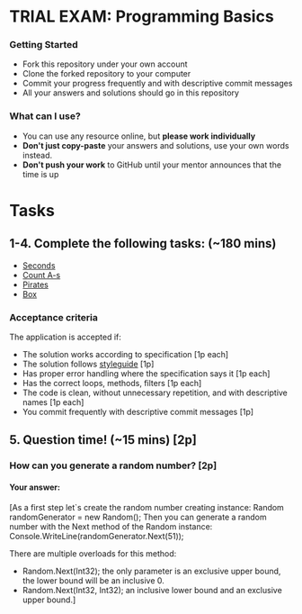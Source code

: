 # TRIAL EXAM: Programming Basics

### Getting Started
 - Fork this repository under your own account
 - Clone the forked repository to your computer
 - Commit your progress frequently and with descriptive commit messages
 - All your answers and solutions should go in this repository

### What can I use?
- You can use any resource online, but **please work individually**
- **Don't just copy-paste** your answers and solutions, use your own words instead.
- **Don't push your work** to GitHub until your mentor announces that the time is up


# Tasks
## 1-4. Complete the following tasks: (~180 mins)

- [Seconds](seconds/Seconds.cs)
- [Count A-s](countas/CountAs.cs)
- [Pirates](pirates/Pirates.cs)
- [Box](box/Box.cs)

### Acceptance criteria
The application is accepted if:
- The solution works according to specification [1p each]
- The solution follows [styleguide](https://github.com/greenfox-academy/teaching-materials/blob/master/styleguide/cs.md) [1p]
- Has proper error handling where the specification says it [1p each]
- Has the correct loops, methods, filters [1p each]
- The code is clean, without unnecessary repetition, and with descriptive names [1p each]
- You commit frequently with descriptive commit messages [1p]

## 5. Question time! (~15 mins) [2p]

### How can you generate a random number? [2p]
#### Your answer:
[As a first step let`s create the random number creating instance: 
Random randomGenerator = new Random();
Then you can generate a random number with the Next method of the Random instance:
Console.WriteLine(randomGenerator.Next(51));

There are multiple overloads for this method:
- Random.Next(Int32);
the only parameter is an exclusive upper bound, the lower bound will be an inclusive 0.
- Random.Next(Int32, Int32);
an inclusive lower bound and an exclusive upper bound.]
